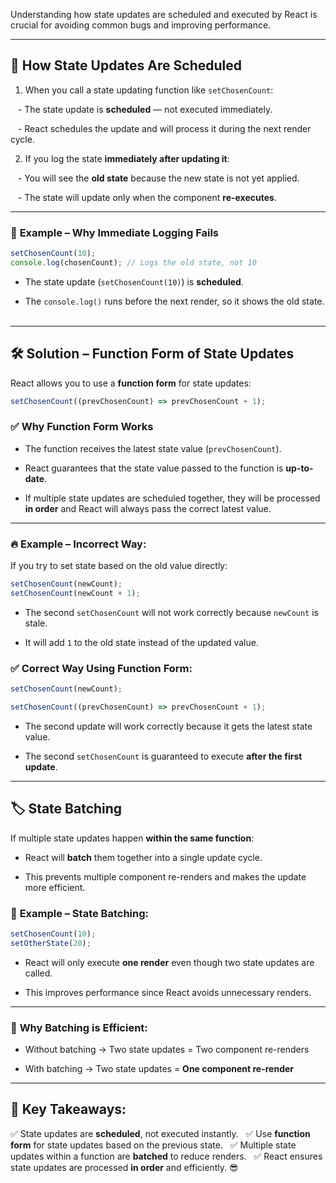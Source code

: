 
Understanding how state updates are scheduled and executed by React is crucial for avoiding common bugs and improving performance.

---

## 🔄 **How State Updates Are Scheduled**

1. When you call a state updating function like `setChosenCount`:

   - The state update is **scheduled** — not executed immediately.

   - React schedules the update and will process it during the next render cycle.  

2. If you log the state **immediately after updating it**:

   - You will see the **old state** because the new state is not yet applied.  

   - The state will update only when the component **re-executes**.  


---

### 🧪 **Example – Why Immediate Logging Fails**

```jsx
setChosenCount(10);
console.log(chosenCount); // Logs the old state, not 10
```

- The state update (`setChosenCount(10)`) is **scheduled**.  

- The `console.log()` runs before the next render, so it shows the old state.  


---

## 🛠️ **Solution – Function Form of State Updates**

React allows you to use a **function form** for state updates:
  

```jsx
setChosenCount((prevChosenCount) => prevChosenCount + 1);
```

### ✅ **Why Function Form Works**

- The function receives the latest state value (`prevChosenCount`).  

- React guarantees that the state value passed to the function is **up-to-date**.  

- If multiple state updates are scheduled together, they will be processed **in order** and React will always pass the correct latest value.  

---

### 🔥 **Example – Incorrect Way:**

If you try to set state based on the old value directly:

```jsx
setChosenCount(newCount);
setChosenCount(newCount + 1);
```

- The second `setChosenCount` will not work correctly because `newCount` is stale.

- It will add `1` to the old state instead of the updated value.  

### ✅ **Correct Way Using Function Form:**

```jsx
setChosenCount(newCount);

setChosenCount((prevChosenCount) => prevChosenCount + 1);

```

- The second update will work correctly because it gets the latest state value.

- The second `setChosenCount` is guaranteed to execute **after the first update**.  

---

## 🏷️ **State Batching**

If multiple state updates happen **within the same function**:

- React will **batch** them together into a single update cycle.

- This prevents multiple component re-renders and makes the update more efficient.

### 🧪 **Example – State Batching:**

```jsx
setChosenCount(10);
setOtherState(20);
```

- React will only execute **one render** even though two state updates are called.

- This improves performance since React avoids unnecessary renders.

---

### 🚀 **Why Batching is Efficient:**

- Without batching → Two state updates = Two component re-renders  

- With batching → Two state updates = **One component re-render**  


---

## 🌟 **Key Takeaways:**

✅ State updates are **scheduled**, not executed instantly.  
✅ Use **function form** for state updates based on the previous state.  
✅ Multiple state updates within a function are **batched** to reduce renders.  
✅ React ensures state updates are processed **in order** and efficiently. 😎
